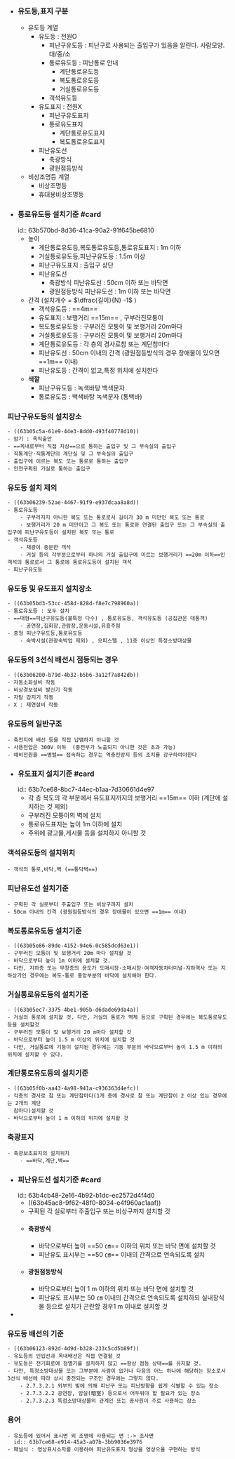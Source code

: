 - ### 유도등,표지 구분
	- 유도등 계열
		- 유도등 : 전원O
			- 피난구유도등 : 피난구로 사용되는 출입구가 있음을 알린다. 사람모양. 대/중/소
			- 통로유도등 : 피난통로 안내
				- 계단통로유도등
				- 복도통로유도등
				- 거실통로유도등
			- 객석유도등
		- 유도표지 : 전원X
			- 피난구유도표지
			- 통로유도표지
				- 계단통로유도표지
				- 복도통로유도표지
		- 피난유도선
			- 축광방식
			- 광원점등방식
	- 비상조명등 계열
		- 비상조명등
		- 휴대용비상조명등
- ### 통로유도등 설치기준 #card
  id:: 63b570bd-8d36-41ca-90a2-91f645be6810
	- 높이
		- 계단통로유도등,복도통로유도등,통로유도표지 : 1m 이하
		- 거실통로유도등,피난구유도등 : 1.5m 이상
		- 피난구유도표지 : 출입구 상단
		- 피난유도선
			- 축광방식 피난유도선 : 50cm 이하 또는 바닥면
			- 광원점등방식 피난유도선 : 1m 이하 또는 바닥면
	- 간격 (설치개수  = $\dfrac{길이}{N} -1$ )
		- 객석유도등 : ==4m==
		- 유도표지 : 보행거리 ==15m== , 구부러진모퉁이
		- 복도통로유도등 : 구부러진 모퉁이 및 보행거리 20m마다
		- 거실통로유도등 : 구부러진 모퉁이 및 보행거리 20m마다
		- 계단통로유도등 : 각 층의 경사로참 또는 계단참마다
		- 피난유도선 : 50cm 이내의 간격 (광원점등방식의 경우 장애물이 있으면 ==1m== 이내)
		- 피난유도등 : 간격이 없고,특정 위치에 설치한다
	- **색깔**
		- 피난구유도등 : 녹색바탕 백색문자
		- 통로유도등 : 백색바탕 녹색문자 (통백바)
### 피난구유도등의 설치장소
	- ((63b05c5a-61e9-44e3-8dd0-493f40778d10))
	- 암기 : 옥직출안
	- ==옥내로부터 직접 지상==으로 통하는 출입구 및 그 부속실의 출입구
	- 직통계단·직통계단의 계단실 및 그 부속실의 출입구
	- 출입구에 이르는 복도 또는 통로로 통하는 출입구
	- 안전구획된 거실로 통하는 출입구
### 유도등 설치 제외
	- ((63b06239-52ae-4467-91f9-e937dcaa8a8d))
	- 통로유도등
		- 구부러지지 아니한 복도 또는 통로로서 길이가 30 m 미만인 복도 또는 통로
		- 보행거리가 20 m 미만이고 그 복도 또는 통로와 연결된 출입구 또는 그 부속실의 출입구에 피난구유도등이 설치된 복도 또는 통로
	- 객석유도등
		- 채광이 충분한 객석
		- 거실 등의 각부분으로부터 하나의 거실 출입구에 이르는 보행거리가 ==20m 이하==인 객석의 통로로서 그 통로에 통로유도등이 설치된 객석
	- 피난구유도등
### 유도등 및 유도표지 설치장소
	- ((63b05bd3-53cc-458d-828d-f8e7c798960a))
	- 통로유도등 : 모두 설치
	- ==대형==피난구유도등(불특정 다수) , 통로유도등, 객석유도등 (공집관운 대통객)
		- 공연장,집회장,관람장,운동시설,유흥주점
	- 중형 피난구유도등,통로유도등
		- 숙박시설(관광숙박업 제외) , 오피스텔 , 11층 이상인 특정소방대상물
### 유도등의 3선식 배선시 점등되는 경우
	- ((63b06200-b79d-4b32-b5b6-3a12f7a842db))
	- 자동소화설비 작동
	- 비상경보설비 발신기 작동
	- 자탐 감지기 작동
	- X : 제연설비 작동
### 유도등의 일반구조
	- 축전지에 배선 등을 직접 납땜하지 아니할 것
	- 사용전압은 300V 이하  (충전부가 노출되지 아니한 것은 초과 가능)
	- 예비전원을 ==병렬== 접속하는 경우는 역충전방지 등의 조치를 강구하여야한다
- ### 유도표지 설치기준 #card
  id:: 63b7ce68-8bc7-44ec-b1aa-7d30661d4e97
	- 각 층 복도의 각 부분에서 유도표지까지의 보행거리 ==15m== 이하 (계단에 설치하는 것 제외)
	- 구부러진 모퉁이의 벽에 설치
	- 통로유도표지는 높이 1m 이하에 설치
	- 주위에 광고물,게시물 등을 설치하지 아니할 것
### 객석유도등의 설치위치
	- 객석의 통로,바닥,벽 (==통닥벽==)
### 피난유도선 설치기준
	- 구획된 각 실로부터 주출입구 또는 비상구까지 설치
	- 50cm 이내의 간격 (광원점등방식의 경우 장애물이 있으면 ==1m== 이내)
### 복도통로유도등 설치기준
	- ((63b05e86-89de-4152-94e6-0c585dcd63e1))
	- 구부러진 모퉁이 및 보행거리 20m 마다 설치할 것
	- 바닥으로부터 높이 1m 이하에 설치할 것.
	- 다만, 지하층 또는 무창층의 용도가 도매시장·소매시장·여객자동차터미널·지하역사 또는 지하상가인 경우에는 복도·통로 중앙부분의 바닥에 설치해야 한다.
### 거실통로유도등의 설치기준
	- ((63b05ec7-3375-4be1-905b-d6dade69da4a))
	- 거실의 통로에 설치할 것. 다만, 거실의 통로가 벽체 등으로 구획된 경우에는 복도통로유도등을 설치할것
	- 구부러진 모퉁이 및 보행거리 20 m마다 설치할 것
	- 바닥으로부터 높이 1.5 m 이상의 위치에 설치할 것
	- 다만, 거실통로에 기둥이 설치된 경우에는 기둥 부분의 바닥으로부터 높이 1.5 m 이하의 위치에 설치할 수 있다.
### 계단통로유도등의 설치기준
	- ((63b05f0b-aa43-4a98-941a-c936363d4efc))
	- 각층의 경사로 참 또는 계단참마다(1개 층에 경사로 참 또는 계단참이 2 이상 있는 경우에는 2개의 계단
	  참마다)설치할 것
	- 바닥으로부터 높이 1 m 이하의 위치에 설치할 것
### 축광표지
	- 축광보조표지의 설치위치
		- ==바닥,계단,벽==
- ### 피난유도선 설치기준 #card
  id:: 63b4cb48-2e16-4b92-b1dc-ec2572d4f4d0
	- ((63b45ac8-9f62-48f0-8034-e4f960ac1aaf))
	- 구획된 각 실로부터 주출입구 또는 비상구까지 설치할 것
	- #### 축광방식
		- 바닥으로부터 높이 ==50 ㎝== 이하의 위치 또는 바닥 면에 설치할 것
		- 피난유도 표시부는 ==50 ㎝== 이내의 간격으로 연속되도록 설치
	- #### 광원점등방식
		- 바닥으로부터 높이 1 m 이하의 위치 또는 바닥 면에 설치할 것
		- 피난유도 표시부는 50 ㎝ 이내의 간격으로 연속되도록 설치하되 실내장식물 등으로 설치가 곤란할 경우1 m 이내로 설치할 것
-
### 유도등 배선의 기준
	- ((63b06123-892d-4d9d-b328-233c5cd5b89f))
	- 유도등의 인입선과 옥내배선은 직접 연결할 것
	- 유도등은 전기회로에 점멸기를 설치하지 않고 ==항상 점등 상태==를 유지할 것.
	- 다만, 특정소방대상물 또는 그부분에 사람이 없거나 다음의 어느 하나에 해당하는 장소로서 3선식 배선에 따라 상시 충전되는 구조인 경우에는 그렇지 않다.
		- 2.7.3.2.1 외부의 빛에 의해 피난구 또는 피난방향을 쉽게 식별할 수 있는 장소
		- 2.7.3.2.2 공연장, 암실(暗室) 등으로서 어두워야 할 필요가 있는 장소
		- 2.7.3.2.3 특정소방대상물의 관계인 또는 종사원이 주로 사용하는 장소
### 용어
	- 유도등에 있어서 표시면 외 조명에 사용되는 면 :-> 조사면
	  id:: 63b7ce68-e914-45a3-a07b-3bb9036e3976
	- 패널식 : 영상표시소자를 이용하여 피난유도표지 형상을 영상으올 구현하는 방식